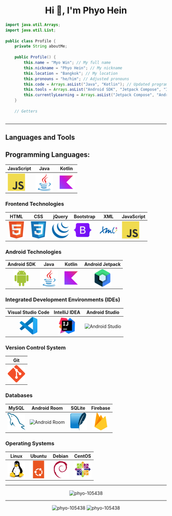 <h1 align="center">Hi 👋, I'm Phyo Hein</h1>

```java
import java.util.Arrays;
import java.util.List;

public class Profile {
    private String aboutMe;

    public Profile() {
        this.name = "Myo Win"; // My full name
        this.nickname = "Phyo Hein"; // My nickname
        this.location = "Bangkok"; // My location
        this.pronouns = "he/him"; // Adjusted pronouns
        this.code = Arrays.asList("Java", "Kotlin"); // Updated programming languages
        this.tools = Arrays.asList("Android SDK", "Jetpack Compose", "IntelliJ IDEA", "Android Studio"); // Updated tools                   
        this.currentlyLearning = Arrays.asList("Jetpack Compose", "Android Architecture Components"); // Added currently learning topics
    }

    // Getters
    
```



<p align="left">
</p>

---


## Languages and Tools 

<div>
  
## Programming Languages:
| JavaScript | Java | Kotlin |
|----------|----------|----------|
|   <img src="https://github.com/devicons/devicon/blob/master/icons/javascript/javascript-original.svg" title="JavaScript" alt="JavaScript" width="55" height="55"/> | <img src="https://github.com/devicons/devicon/blob/master/icons/java/java-original.svg" title="Java"  alt="Java" width="55" height="55"/> |  <img src="https://github.com/devicons/devicon/blob/master/icons/kotlin/kotlin-original.svg" title="Kotlin" alt="Kotlin" width="55" height="55"/> |

### Frontend Technologies  
| HTML | CSS | jQuery | Bootstrap | XML | JavaScript |
|------|-----|--------|-----------|-----|-----------|
| <img src="https://github.com/devicons/devicon/blob/master/icons/html5/html5-original.svg" title="HTML" alt="HTML" width="55" height="55"/> | <img src="https://github.com/devicons/devicon/blob/master/icons/css3/css3-original.svg" title="CSS" alt="CSS" width="55" height="55"/> | <img src="https://github.com/devicons/devicon/blob/master/icons/jquery/jquery-original.svg" title="jQuery" alt="jQuery" width="55" height="55"/> | <img src="https://github.com/devicons/devicon/blob/master/icons/bootstrap/bootstrap-original.svg" title="Bootstrap" alt="Bootstrap" width="55" height="55"/> | <img src="https://github.com/devicons/devicon/blob/master/icons/xml/xml-original.svg" title="XML" alt="XML" width="55" height="55"/> | <img src="https://github.com/devicons/devicon/blob/master/icons/javascript/javascript-original.svg" title="JavaScript" alt="JavaScript" width="55" height="55"/> |

### Android Technologies  
| Android SDK | Java | Kotlin | Android Jetpack |  
|-------------|--------|------|----------------|  
|<div align="center"><img src="https://github.com/devicons/devicon/blob/master/icons/android/android-original.svg" title="Android SDK" alt="Android SDK" width="55" height="55" /><div> | <img src="https://github.com/devicons/devicon/blob/master/icons/java/java-original.svg" title="Java"  alt="Java" width="55" height="55"/> | <img src="https://github.com/devicons/devicon/blob/master/icons/kotlin/kotlin-original.svg" title="Kotlin" alt="Kotlin" width="55" height="55"/> | <div align="center"><img src="https://github.com/devicons/devicon/blob/master/icons/jetpackcompose/jetpackcompose-original.svg" title="Android Jetpack" alt="Android Jetpack" width="55" height="55"/></div> | 

### Integrated Development Environments (IDEs)  
| Visual Studio Code | IntelliJ IDEA | Android Studio |  
|--------------------|---------------|----------------|  
|<div align="center"><img src="https://github.com/devicons/devicon/blob/master/icons/vscode/vscode-original.svg" title="Visual Studio Code" alt="Visual Studio Code" width="55" height="55"/></div> | <div align="center"><img src="https://github.com/devicons/devicon/blob/master/icons/intellij/intellij-original.svg" title="IntelliJ IDEA" alt="IntelliJ IDEA" width="55" height="55"/></div>| <div align="center"><img src="https://upload.wikimedia.org/wikipedia/commons/thumb/c/c1/Android_Studio_icon_%282023%29.svg/480px-Android_Studio_icon_%282023%29.svg.png" title="Android Studio" alt="Android Studio" width="55" height="55"/></div> |


### Version Control System
| Git |  
|-----|  
| <img src="https://github.com/devicons/devicon/blob/master/icons/git/git-original.svg" title="Git" alt="Git" width="55" height="55"/> |  

### Databases  
| MySQL |  Android Room  |  SQLite  |  Firebase  |
|-------|----------------|----------|------------|
| <img src="https://github.com/devicons/devicon/blob/master/icons/mysql/mysql-original.svg" title="MySQL" alt="MySQL" width="55" height="55"/> |<div align="center"><img src="https://assets.carolus.kodeco.com/assets/murakami/category-icons/category-saving-data-persistence-android-9dc9eed34348d1d06a4365379fba3a54aa7aabd05d828dbb4de97349126d9718.svg" title="Android Room" alt="Android Room" width="55" height="55"/></div> | <div align="center"><img src="https://github.com/devicons/devicon/blob/master/icons/sqlite/sqlite-original.svg" title="SQLite" alt="SQLite" width="55" height="55"/></div> | <div align="center"><img src="https://github.com/devicons/devicon/blob/master/icons/firebase/firebase-original.svg" title="Firebase" alt="Firebase" width="55" height="55"/></div> |

### Operating Systems  
| Linux  | Ubuntu  | Debian  | CentOS |
|--------|---------|---------|---------|  
| <img src="https://github.com/devicons/devicon/blob/master/icons/linux/linux-original.svg" title="Linux" alt="Linux" width="55" height="55"/> | <img src="https://github.com/devicons/devicon/blob/master/icons/ubuntu/ubuntu-original.svg" title="Ubuntu" alt="Ubuntu" width="55" height="55"/> | <img src="https://github.com/devicons/devicon/blob/master/icons/debian/debian-original.svg" title="Debian" alt="Debian" width="55" height="55"/> | <img src="https://github.com/devicons/devicon/blob/master/icons/centos/centos-original.svg" title="CentOS" alt="CentOS" width="55" height="55"/> |

</div>

---
<p align="center"><img align="center" src="https://github-readme-streak-stats.herokuapp.com/?user=phyo-105438&theme=transparent" alt="phyo-105438" /></p>

---

<p align="center">  
  <img height="200" src="https://github-readme-stats.vercel.app/api/top-langs?username=phyo-105438&show_icons=true&locale=en&layout=compact&theme=transparent" alt="phyo-105438"/>  
  <img height="200" src="https://github-readme-stats.vercel.app/api?username=phyo-105438&show_icons=true&locale=en&theme=transparent" alt="phyo-105438" />  
</p>


